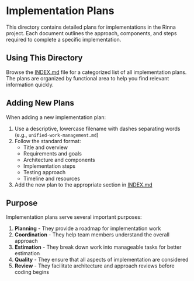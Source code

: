 # Implementation Plans

This directory contains detailed plans for implementations in the Rinna project. Each document outlines the approach, components, and steps required to complete a specific implementation.

## Using This Directory

Browse the [INDEX.md](./INDEX.md) file for a categorized list of all implementation plans. The plans are organized by functional area to help you find relevant information quickly.

## Adding New Plans

When adding a new implementation plan:

1. Use a descriptive, lowercase filename with dashes separating words (e.g., `unified-work-management.md`)
2. Follow the standard format:
   - Title and overview
   - Requirements and goals
   - Architecture and components
   - Implementation steps
   - Testing approach
   - Timeline and resources
3. Add the new plan to the appropriate section in [INDEX.md](./INDEX.md)

## Purpose

Implementation plans serve several important purposes:

1. **Planning** - They provide a roadmap for implementation work
2. **Coordination** - They help team members understand the overall approach
3. **Estimation** - They break down work into manageable tasks for better estimation
4. **Quality** - They ensure that all aspects of implementation are considered
5. **Review** - They facilitate architecture and approach reviews before coding begins